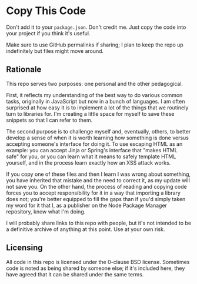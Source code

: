 # Copy This Code
Don't add it to your `package.json`. Don't credit me. Just copy the code into your project if you
think it's useful.

Make sure to use GitHub permalinks if sharing; I plan to keep the repo up indefinitely but files
might move around.

## Rationale
This repo serves two purposes: one personal and the other pedagogical.

First, it reflects my understanding of the best way to do various common tasks, originally in
JavaScript but now in a bunch of languages.  I am often surprised at how easy it is to implement a
lot of the things that we routinely turn to libraries for. I'm creating a little space for myself to
save these snippets so that I can refer to them.

The second purpose is to challenge myself and, eventually, others, to better develop a sense of when
it is worth learning how something is done versus accepting someone's interface for doing it. To use
escaping HTML as an example: you can accept Jinja or Spring's interface that "makes HTML safe" for
you, or you can learn what it means to safely template HTML yourself, and in the process learn
exactly how an XSS attack works.

If you copy one of these files and then I learn I was wrong about something, you have inherited that
mistake and the need to correct it, as my update will not save you. On the other hand, the process
of reading and copying code forces you to accept responsibility for it in a way that importing a
library does not; you're better equipped to fill the gaps than if you'd simply taken my word for it
that I, as a publisher on the Node Package Manager repository, know what I'm doing.

I will probably share links to this repo with people, but it's not intended to be a definitive
archive of anything at this point. Use at your own risk.

## Licensing
All code in this repo is licensed under the 0-clause BSD license. Sometimes code is noted as being
shared by someone else; if it's included here, they have agreed that it can be shared under the
same terms.
